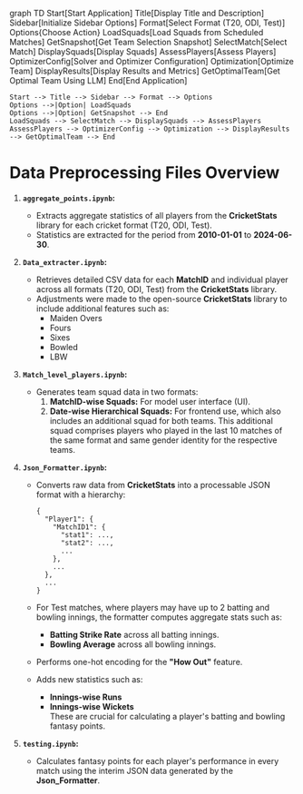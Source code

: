 graph TD
Start[Start Application]
Title[Display Title and Description]
Sidebar[Initialize Sidebar Options]
Format[Select Format (T20, ODI, Test)]
Options{Choose Action}
LoadSquads[Load Squads from Scheduled Matches]
GetSnapshot[Get Team Selection Snapshot]
SelectMatch[Select Match]
DisplaySquads[Display Squads]
AssessPlayers[Assess Players]
OptimizerConfig[Solver and Optimizer Configuration]
Optimization[Optimize Team]
DisplayResults[Display Results and Metrics]
GetOptimalTeam[Get Optimal Team Using LLM]
End[End Application]

    Start --> Title --> Sidebar --> Format --> Options
    Options -->|Option| LoadSquads
    Options -->|Option| GetSnapshot --> End
    LoadSquads --> SelectMatch --> DisplaySquads --> AssessPlayers
    AssessPlayers --> OptimizerConfig --> Optimization --> DisplayResults --> GetOptimalTeam --> End

# Data Preprocessing Files Overview

1.  **`aggregate_points.ipynb`:**

    - Extracts aggregate statistics of all players from the **CricketStats** library for each cricket format (T20, ODI, Test).
    - Statistics are extracted for the period from **2010-01-01** to **2024-06-30**.

2.  **`Data_extracter.ipynb`:**

    - Retrieves detailed CSV data for each **MatchID** and individual player across all formats (T20, ODI, Test) from the **CricketStats** library.
    - Adjustments were made to the open-source **CricketStats** library to include additional features such as:
      - Maiden Overs
      - Fours
      - Sixes
      - Bowled
      - LBW

3.  **`Match_level_players.ipynb`:**

    - Generates team squad data in two formats:
      1.  **MatchID-wise Squads:** For model user interface (UI).
      2.  **Date-wise Hierarchical Squads:** For frontend use, which also includes an additional squad for both teams. This additional squad comprises players who played in the last 10 matches of the same format and same gender identity for the respective teams.

4.  **`Json_Formatter.ipynb`:**

    - Converts raw data from **CricketStats** into a processable JSON format with a hierarchy:

      ```
      {
        "Player1": {
          "MatchID1": {
            "stat1": ...,
            "stat2": ...,
            ...
          },
          ...
        },
        ...
      }

      ```

    - For Test matches, where players may have up to 2 batting and bowling innings, the formatter computes aggregate stats such as:
      - **Batting Strike Rate** across all batting innings.
      - **Bowling Average** across all bowling innings.
    - Performs one-hot encoding for the **"How Out"** feature.
    - Adds new statistics such as:
      - **Innings-wise Runs**
      - **Innings-wise Wickets**\
        These are crucial for calculating a player's batting and bowling fantasy points.

5.  **`testing.ipynb`:**

    - Calculates fantasy points for each player's performance in every match using the interim JSON data generated by the **Json_Formatter**.
